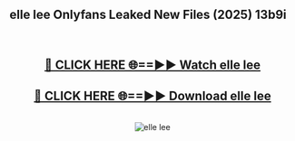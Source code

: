 <h2>elle lee Onlyfans Leaked New Files (2025) 13b9i</h2>
<br>
<div align="center">
<h2><a href="https://mediafiles.top/elle_lee&ref=git" rel="nofollow">🔴 CLICK HERE 🌐==►► Watch elle lee</a></h2>
<h2><a href="https://mediafiles.top/elle_lee&ref=git" rel="nofollow">🔴 CLICK HERE 🌐==►► Download elle lee</a></h2>
<br>
<a href="https://mediafiles.top/elle_lee&ref=git" rel="nofollow" data-target="animated-image.originalLink"><img src="https://i.ibb.co.com/xMMVF88/686577567.gif" alt="elle lee" style="max-width: 100%; display: inline-block;" data-target="animated-image.originalImage"></a>
</div>
<br>
<br>